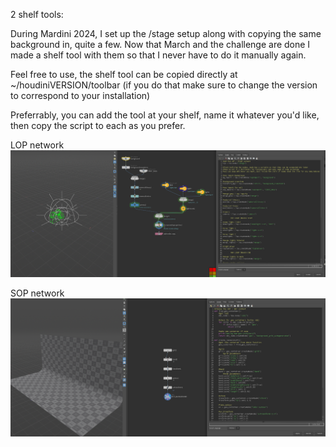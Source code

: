 2 shelf tools: 

During Mardini 2024, I set up the /stage setup along with copying the same background in, quite a few. 
Now that March and the challenge are done I made a shelf tool with them so that I never have to do it manually again.

Feel free to use, the shelf tool can be copied directly at ~/houdiniVERSION/toolbar (if you do that make sure to change the version to correspond to your installation)

Preferrably, you can add the tool at your shelf, name it whatever you'd like, then copy the script to each as you prefer.


LOP network
![lopnet](https://github.com/ndrma/HDAs/blob/main/shelf_tools/screenshot_lopnet.png?raw=true)

SOP network
![sopnet](https://github.com/ndrma/HDAs/blob/main/shelf_tools/screenshot_sopnet.png?raw=true)
